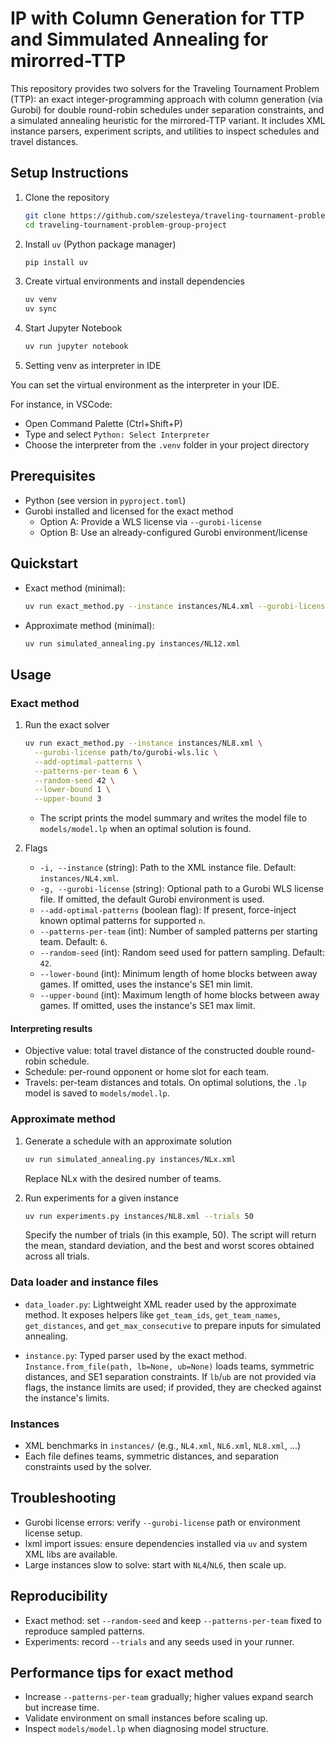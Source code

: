 # IP with Column Generation for TTP and Simmulated Annealing for mirorred-TTP

This repository provides two solvers for the Traveling Tournament Problem (TTP):
an exact integer-programming approach with column generation (via Gurobi) for
double round-robin schedules under separation constraints, and a simulated
annealing heuristic for the mirrored-TTP variant. It includes XML instance
parsers, experiment scripts, and utilities to inspect schedules and travel
distances.

## Setup Instructions

1. Clone the repository

    ```sh
    git clone https://github.com/szelesteya/traveling-tournament-problem-group-project
    cd traveling-tournament-problem-group-project
    ```

2. Install `uv` (Python package manager)

    ```sh
    pip install uv
    ```

3. Create virtual environments and install dependencies

    ```sh
    uv venv
    uv sync
    ```

4. Start Jupyter Notebook

    ```sh
    uv run jupyter notebook
    ```

5. Setting venv as interpreter in IDE

You can set the virtual environment as the interpreter in your IDE.

For instance, in VSCode:
- Open Command Palette (Ctrl+Shift+P)
- Type and select `Python: Select Interpreter`
- Choose the interpreter from the `.venv` folder in your project directory

## Prerequisites

- Python (see version in `pyproject.toml`)
- Gurobi installed and licensed for the exact method
  - Option A: Provide a WLS license via `--gurobi-license`
  - Option B: Use an already-configured Gurobi environment/license

## Quickstart

- Exact method (minimal):

  ```sh
  uv run exact_method.py --instance instances/NL4.xml --gurobi-license gurobi.lic
  ```

- Approximate method (minimal):

  ```sh
  uv run simulated_annealing.py instances/NL12.xml
  ```

## Usage

### Exact method
1. Run the exact solver

    ```sh
    uv run exact_method.py --instance instances/NL8.xml \
      --gurobi-license path/to/gurobi-wls.lic \
      --add-optimal-patterns \
      --patterns-per-team 6 \
      --random-seed 42 \
      --lower-bound 1 \
      --upper-bound 3
    ```

    - The script prints the model summary and writes the model file to `models/model.lp` when an optimal solution is found.

2. Flags

    - `-i, --instance` (string): Path to the XML instance file. Default: `instances/NL4.xml`.
    - `-g, --gurobi-license` (string): Optional path to a Gurobi WLS license file. If omitted, the default Gurobi environment is used.
    - `--add-optimal-patterns` (boolean flag): If present, force-inject known optimal patterns for supported `n`.
    - `--patterns-per-team` (int): Number of sampled patterns per starting team. Default: `6`.
    - `--random-seed` (int): Random seed used for pattern sampling. Default: `42`.
    - `--lower-bound` (int): Minimum length of home blocks between away games. If omitted, uses the instance's SE1 min limit.
    - `--upper-bound` (int): Maximum length of home blocks between away games. If omitted, uses the instance's SE1 max limit.

#### Interpreting results

- Objective value: total travel distance of the constructed double round-robin schedule.
- Schedule: per-round opponent or home slot for each team.
- Travels: per-team distances and totals. On optimal solutions, the `.lp` model is saved to `models/model.lp`.


### Approximate method
1. Generate a schedule with an approximate solution

    ```sh
    uv run simulated_annealing.py instances/NLx.xml
    ```
    Replace NLx with the desired number of teams.

2. Run experiments for a given instance
    
    ```sh
    uv run experiments.py instances/NL8.xml --trials 50
    ```
    Specify the number of trials (in this example, 50).
    The script will return the mean, standard deviation, and the best and worst scores obtained across all trials.

### Data loader and instance files

- `data_loader.py`: Lightweight XML reader used by the approximate method. It exposes helpers like `get_team_ids`, `get_team_names`, `get_distances`, and `get_max_consecutive` to prepare inputs for simulated annealing.

- `instance.py`: Typed parser used by the exact method. `Instance.from_file(path, lb=None, ub=None)` loads teams, symmetric distances, and SE1 separation constraints. If `lb`/`ub` are not provided via flags, the instance limits are used; if provided, they are checked against the instance's limits.

### Instances

- XML benchmarks in `instances/` (e.g., `NL4.xml`, `NL6.xml`, `NL8.xml`, ...)
- Each file defines teams, symmetric distances, and separation constraints used by the solver.

## Troubleshooting

- Gurobi license errors: verify `--gurobi-license` path or environment license setup.
- lxml import issues: ensure dependencies installed via `uv` and system XML libs are available.
- Large instances slow to solve: start with `NL4`/`NL6`, then scale up.

## Reproducibility

- Exact method: set `--random-seed` and keep `--patterns-per-team` fixed to reproduce sampled patterns.
- Experiments: record `--trials` and any seeds used in your runner.

## Performance tips for exact method

- Increase `--patterns-per-team` gradually; higher values expand search but increase time.
- Validate environment on small instances before scaling up.
- Inspect `models/model.lp` when diagnosing model structure.
